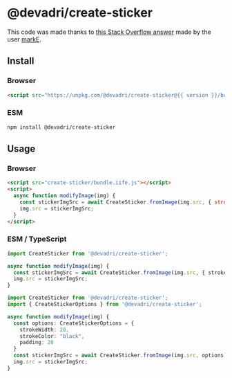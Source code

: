 # @devadri/create-sticker

This code was made thanks to [this Stack Overflow answer](https://stackoverflow.com/a/24091727) made by the user [markE](https://stackoverflow.com/users/411591/marke).

## Install

### Browser

```html
<script src="https://unpkg.com/@devadri/create-sticker@{{ version }}/bundle.iife.js"></script>
```

### ESM

```sh
npm install @devadri/create-sticker
```

## Usage

### Browser

```html
<script src="create-sticker/bundle.iife.js"></script>
<script>
  async function modifyImage(img) {
    const stickerImgSrc = await CreateSticker.fromImage(img.src, { strokeWidth: 20, strokeColor: "black", padding: 20 });
    img.src = stickerImgSrc;
  }
</script>
```

### ESM / TypeScript

```ts
import CreateSticker from '@devadri/create-sticker';

async function modifyImage(img) {
  const stickerImgSrc = await CreateSticker.fromImage(img.src, { strokeWidth: 20, strokeColor: "black", padding: 20 });
  img.src = stickerImgSrc;
}
```

```ts
import CreateSticker from '@devadri/create-sticker';
import { CreateStickerOptions } from '@devadri/create-sticker';

async function modifyImage(img) {
  const options: CreateStickerOptions = {
    strokeWidth: 20,
    strokeColor: "black",
    padding: 20
  }
  const stickerImgSrc = await CreateSticker.fromImage(img.src, options);
  img.src = stickerImgSrc;
}
```
